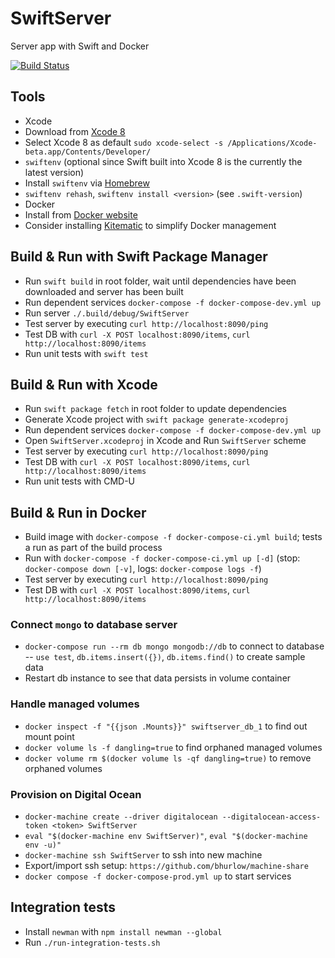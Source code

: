 # SwiftServer
Server app with Swift and Docker

[![Build Status](https://travis-ci.org/choefele/swift-server-app.svg?branch=master)](https://travis-ci.org/choefele/swift-server-app)

## Tools
- Xcode
 - Download from [Xcode 8](https://developer.apple.com/download/)
 - Select Xcode 8 as default `sudo xcode-select -s /Applications/Xcode-beta.app/Contents/Developer/`
- `swiftenv` (optional since Swift built into Xcode 8 is the currently the latest version)
 - Install `swiftenv` via [Homebrew](https://swiftenv.fuller.li/en/latest/installation.html#via-homebrew)
 - `swiftenv rehash`, `swiftenv install <version>` (see `.swift-version`)
- Docker
 - Install from [Docker website](https://www.docker.com/products/overview)
 - Consider installing [Kitematic](https://www.docker.com/products/docker-kitematic) to simplify Docker management

## Build & Run with Swift Package Manager
- Run `swift build` in root folder, wait until dependencies have been downloaded and server has been built
- Run dependent services `docker-compose -f docker-compose-dev.yml up`
- Run server `./.build/debug/SwiftServer`
- Test server by executing `curl http://localhost:8090/ping`
- Test DB with `curl -X POST localhost:8090/items`, `curl http://localhost:8090/items`
- Run unit tests with `swift test`

## Build & Run with Xcode
- Run `swift package fetch` in root folder to update dependencies
- Generate Xcode project with `swift package generate-xcodeproj`
- Run dependent services `docker-compose -f docker-compose-dev.yml up`
- Open `SwiftServer.xcodeproj` in Xcode and Run `SwiftServer` scheme
- Test server by executing `curl http://localhost:8090/ping`
- Test DB with `curl -X POST localhost:8090/items`, `curl http://localhost:8090/items`
- Run unit tests with CMD-U

## Build & Run in Docker
- Build image with `docker-compose -f docker-compose-ci.yml build`; tests a run as part of the build process
- Run with `docker-compose -f docker-compose-ci.yml up [-d]` (stop: `docker-compose down [-v]`, logs: `docker-compose logs -f`)
- Test server by executing `curl http://localhost:8090/ping`
- Test DB with `curl -X POST localhost:8090/items`, `curl http://localhost:8090/items`

### Connect `mongo` to database server
- `docker-compose run --rm db mongo mongodb://db` to connect to database
-- `use test`, `db.items.insert({})`, `db.items.find()` to create sample data
- Restart db instance to see that data persists in volume container

### Handle managed volumes
- `docker inspect -f "{{json .Mounts}}" swiftserver_db_1` to find out mount point
- `docker volume ls -f dangling=true` to find orphaned managed volumes
- `docker volume rm $(docker volume ls -qf dangling=true)` to remove orphaned volumes

### Provision on Digital Ocean
- `docker-machine create --driver digitalocean --digitalocean-access-token <token> SwiftServer`
- `eval "$(docker-machine env SwiftServer)"`, `eval "$(docker-machine env -u)"`
- `docker-machine ssh SwiftServer` to ssh into new machine
- Export/import ssh setup: `https://github.com/bhurlow/machine-share`
- `docker compose -f docker-compose-prod.yml up` to start services

## Integration tests
- Install `newman` with `npm install newman --global`
- Run `./run-integration-tests.sh`
